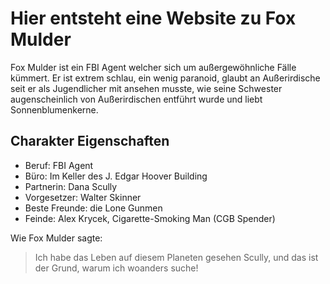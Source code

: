 # Hier entsteht eine Website zu Fox Mulder

Fox Mulder ist ein FBI Agent welcher sich um außergewöhnliche Fälle kümmert. Er ist extrem schlau, ein wenig paranoid, glaubt an Außerirdische seit er als Jugendlicher mit ansehen musste, wie seine Schwester augenscheinlich von Außerirdischen entführt wurde und liebt Sonnenblumenkerne.

## Charakter Eigenschaften

* Beruf: FBI Agent
* Büro: Im Keller des J. Edgar Hoover Building
* Partnerin: Dana Scully
* Vorgesetzer: Walter Skinner
* Beste Freunde: die Lone Gunmen
* Feinde: Alex Krycek, Cigarette-Smoking Man (CGB Spender)

Wie Fox Mulder sagte:
>Ich habe das Leben auf diesem Planeten gesehen Scully,
>und das ist der Grund, warum ich woanders suche!
